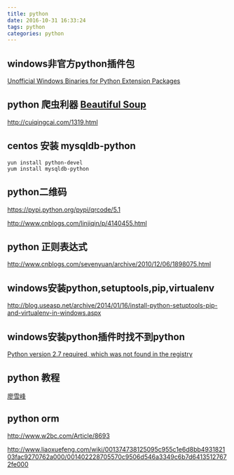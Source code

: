 ```yaml
---
title: python
date: 2016-10-31 16:33:24
tags: python
categories: python
---
```


## windows非官方python插件包

[Unofficial Windows Binaries for Python Extension Packages](http://www.lfd.uci.edu/~gohlke/pythonlibs/#pil)

## python 爬虫利器 [Beautiful Soup](https://www.crummy.com/software/BeautifulSoup/)

http://cuiqingcai.com/1319.html

## centos 安装 mysqldb-python

```
yun install python-devel
yum install mysqldb-python
```

## python二维码

https://pypi.python.org/pypi/qrcode/5.1

http://www.cnblogs.com/linjiqin/p/4140455.html

## python 正则表达式

http://www.cnblogs.com/sevenyuan/archive/2010/12/06/1898075.html


## windows安装python,setuptools,pip,virtualenv

http://blog.useasp.net/archive/2014/01/16/install-python-setuptools-pip-and-virtualenv-in-windows.aspx


## windows安装python插件时找不到python

[Python version 2.7 required, which was not found in the registry](http://blog.csdn.net/zdnlp/article/details/12171687)

## python 教程

[廖雪峰](http://www.liaoxuefeng.com/wiki/0014316089557264a6b348958f449949df42a6d3a2e542c000)

## python orm

http://www.w2bc.com/Article/8693

http://www.liaoxuefeng.com/wiki/001374738125095c955c1e6d8bb493182103fac9270762a000/001402228705570c9506d546a3349c6b7d64135127672fe000
